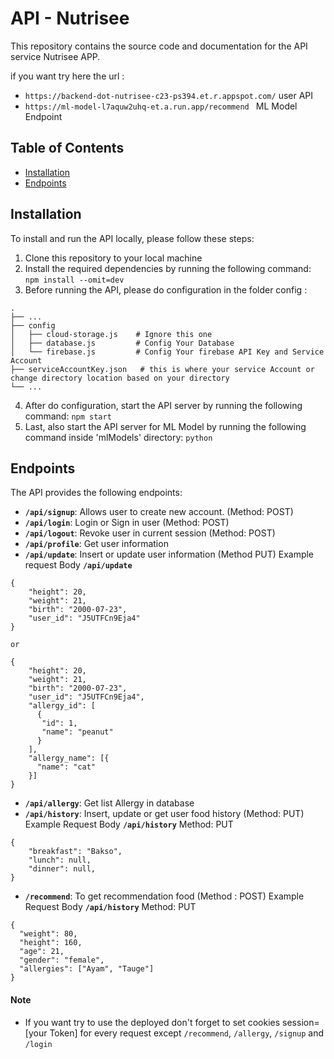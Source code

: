 
# API - Nutrisee

This repository contains the source code and documentation for the API service Nutrisee APP.

if you want try here the url :
- ```https://backend-dot-nutrisee-c23-ps394.et.r.appspot.com/``` user API
- ```https://ml-model-l7aquw2uhq-et.a.run.app/recommend ``` ML Model Endpoint

## Table of Contents

- [Installation](#installation)
- [Endpoints](#endpoints)

## Installation

To install and run the API locally, please follow these steps:

1. Clone this repository to your local machine
2. Install the required dependencies by running the following command: ```npm install --omit=dev ```
3. Before running the API, please do configuration in the folder config : 
```
.
├── ...
├── config
│   ├── cloud-storage.js    # Ignore this one
│   ├── database.js         # Config Your Database           
│   └── firebase.js         # Config Your firebase API Key and Service Account
├── serviceAccountKey.json   # this is where your service Account or change directory location based on your directory
└── ...
```
4. After do configuration, start the API server by running the following command: ```npm start```
5. Last, also start the API server for ML Model by running the following command inside 'mlModels' directory: ```python```

## Endpoints

The API provides the following endpoints:

- **`/api/signup`**: Allows user to create new account. (Method: POST)
- **`/api/login`**: Login or Sign in user (Method: POST)
- **`/api/logout`**: Revoke user in current session (Method: POST)
- **`/api/profile`**: Get user information
- **`/api/update`**: Insert or update user information (Method PUT)
Example request Body **`/api/update`**
```
{
    "height": 20,
    "weight": 21,
    "birth": "2000-07-23",
    "user_id": "J5UTFCn9Eja4"
}

or

{
    "height": 20,
    "weight": 21,
    "birth": "2000-07-23",
    "user_id": "J5UTFCn9Eja4",
    "allergy_id": [
      {
       "id": 1,
       "name": "peanut"
      }
    ],
    "allergy_name": [{
      "name": "cat"
    }]
}
 ```
- **`/api/allergy`**: Get list Allergy in database
- **`/api/history`**: Insert, update or get user food history (Method: PUT)
Example Request Body **`/api/history`** Method: PUT
```
{
    "breakfast": "Bakso",
    "lunch": null,
    "dinner": null,
}
 ```
- **`/recommend`**: To get recommendation food (Method : POST)
Example Request Body **`/api/history`** Method: PUT
```
{
  "weight": 80,
  "height": 160,
  "age": 21,
  "gender": "female",
  "allergies": ["Ayam", "Tauge"]
}
 ```

 #### Note
 - If you want try to use the deployed don't forget to set cookies session=[your Token] for every request except ```/recommend```, ```/allergy```, ```/signup``` and ```/login```

